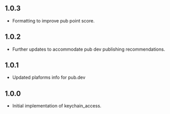 ## 1.0.3

- Formatting to improve pub point score.

## 1.0.2

- Further updates to accommodate pub dev publishing recommendations.

## 1.0.1

- Updated plaforms info for pub.dev
## 1.0.0

- Initial implementation of keychain_access.
